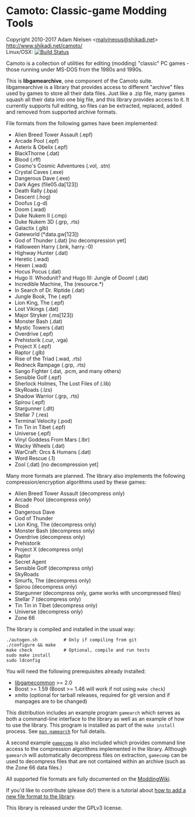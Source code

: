 Camoto: Classic-game Modding Tools
==================================
Copyright 2010-2017 Adam Nielsen <<malvineous@shikadi.net>>  
http://www.shikadi.net/camoto/  
Linux/OSX: [![Build Status](https://travis-ci.org/Malvineous/libgamearchive.svg?branch=master)](https://travis-ci.org/Malvineous/libgamearchive)

Camoto is a collection of utilities for editing (modding) "classic" PC
games - those running under MS-DOS from the 1980s and 1990s.

This is **libgamearchive**, one component of the Camoto suite.  libgamearchive
is a library that provides access to different "archive" files used by games
to store all their data files.  Just like a .zip file, many games squash all
their data into one big file, and this library provides access to it.  It
currently supports full editing, so files can be extracted, replaced, added
and removed from supported archive formats.

File formats from the following games have been implemented:

  * Alien Breed Tower Assault (.epf)
  * Arcade Pool (.epf)
  * Asterix & Obelix (.epf)
  * BlackThorne (.dat)
  * Blood (.rff)
  * Cosmo's Cosmic Adventures (.vol, .stn)
  * Crystal Caves (.exe)
  * Dangerous Dave (.exe)
  * Dark Ages (file05.da[123])
  * Death Rally (.bpa)
  * Descent (.hog)
  * Doofus (.g-d)
  * Doom (.wad)
  * Duke Nukem II (.cmp)
  * Duke Nukem 3D (.grp, .rts)
  * Galactix (.glb)
  * Gateworld (*data.gw[123])
  * God of Thunder (.dat) [no decompression yet]
  * Halloween Harry (.bnk, harry.-0)
  * Highway Hunter (.dat)
  * Heretic (.wad)
  * Hexen (.wad)
  * Hocus Pocus (.dat)
  * Hugo II: Whodunit? and Hugo III: Jungle of Doom! (.dat)
  * Incredible Machine, The (resource.*)
  * In Search of Dr. Riptide (.dat)
  * Jungle Book, The (.epf)
  * Lion King, The (.epf)
  * Lost Vikings (.dat)
  * Major Stryker (.ms[123])
  * Monster Bash (.dat)
  * Mystic Towers (.dat)
  * Overdrive (.epf)
  * Prehistorik (.cur, .vga)
  * Project X (.epf)
  * Raptor (.glb)
  * Rise of the Triad (.wad, .rts)
  * Redneck Rampage (.grp, .rts)
  * Sango Fighter (.dat, .pcm, and many others)
  * Sensible Golf (.epf)
  * Sherlock Holmes, The Lost Files of (.lib)
  * SkyRoads (.lzs)
  * Shadow Warrior (.grp, .rts)
  * Spirou (.epf)
  * Stargunner (.dlt)
  * Stellar 7 (.res)
  * Terminal Velocity (.pod)
  * Tin Tin in Tibet (.epf)
  * Universe (.epf)
  * Vinyl Goddess From Mars (.lbr)
  * Wacky Wheels (.dat)
  * WarCraft: Orcs & Humans (.dat)
  * Word Rescue (.1)
  * Zool (.dat) [no decompression yet]

Many more formats are planned.  The library also implements the following
compression/encryption algorithms used by these games:

  * Alien Breed Tower Assault (decompress only)
  * Arcade Pool (decompress only)
  * Blood
  * Dangerous Dave
  * God of Thunder
  * Lion King, The (decompress only)
  * Monster Bash (decompress only)
  * Overdrive (decompress only)
  * Prehistorik
  * Project X (decompress only)
  * Raptor
  * Secret Agent
  * Sensible Golf (decompress only)
  * SkyRoads
  * Smurfs, The (decompress only)
  * Spirou (decompress only)
  * Stargunner (decompress only, game works with uncompressed files)
  * Stellar 7 (decompress only)
  * Tin Tin in Tibet (decompress only)
  * Universe (decompress only)
  * Zone 66

The library is compiled and installed in the usual way:

    ./autogen.sh          # Only if compiling from git
    ./configure && make
    make check            # Optional, compile and run tests
    sudo make install
    sudo ldconfig

You will need the following prerequisites already installed:

  * [libgamecommon](https://github.com/Malvineous/libgamecommon) >= 2.0
  * Boost >= 1.59 (Boost >= 1.46 will work if not using `make check`)
  * xmlto (optional for tarball releases, required for git version and if
    manpages are to be changed)

This distribution includes an example program `gamearch` which serves as both
a command-line interface to the library as well as an example of how to use
the library.  This program is installed as part of the `make install` process.
See [`man gamearch`](http://www.shikadi.net/camoto/manpage/gamearch) for full
details.

A second example [`gamecomp`](http://www.shikadi.net/camoto/manpage/gamecomp)
is also included which provides command line access to the compression
algorithms implemented in the library.  Although `gamearch` will automatically
decompress files on extraction, `gamecomp` can be used to decompress files that
are not contained within an archive (such as the Zone 66 data files.)

All supported file formats are fully documented on the
[ModdingWiki](http://www.shikadi.net/moddingwiki/Category:Archive_formats).

If you'd like to contribute (please do!) there is a tutorial about [how to add a
new file format to the library](http://www.shikadi.net/camoto/help/archive/new).

This library is released under the GPLv3 license.
